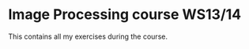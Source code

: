 Image Processing course WS13/14
===============================

This contains all my exercises during the course.

